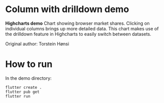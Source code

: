 # Column with drilldown demo

**Highcharts demo**
Chart showing browser market shares. Clicking on individual columns
        brings up more detailed data. This chart makes use of the drilldown
        feature in Highcharts to easily switch between datasets.

Original author: Torstein Hønsi

# How to run

In the demo directory:

```
flutter create .
flutter pub get
flutter run
```

